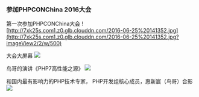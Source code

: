 <!--
author: yaoxiaofeng
head: http://7xk25s.com1.z0.glb.clouddn.com/avtar.jpg
date: 2016-06-27
title: 参加PHPCONChina 2016大会
tags: 
category: 生活
status: publish
summary: PHPCONChina 2016大会
-->
### 参加PHPCONChina 2016大会

第一次参加PHPCONChina大会
![http://7xk25s.com1.z0.glb.clouddn.com/2016-06-25%20141352.jpg](http://7xk25s.com1.z0.glb.clouddn.com/2016-06-25%20141352.jpg?imageView2/2/w/500)

大会大屏幕
![](http://7xk25s.com1.z0.glb.clouddn.com/2016-06-26%20122919.jpg?imageMogr2/thumbnail/500x)

鸟哥的演讲《PHP7高性能之源》
![](http://7xk25s.com1.z0.glb.clouddn.com/2016-06-26%20111808.jpg?imageMogr2/thumbnail/500x)

和国内最有影响力的PHP技术专家， PHP开发组核心成员，惠新宸（鸟哥）合影
![](http://7xk25s.com1.z0.glb.clouddn.com/2016-06-26%20145753.jpg?imageView2/2/w/500)